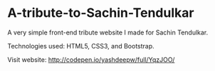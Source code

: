 # A-tribute-to-Sachin-Tendulkar
A very simple front-end tribute website I made for Sachin Tendulkar.

Technologies used: HTML5, CSS3, and Bootstrap.

Visit website: http://codepen.io/yashdeepw/full/YqzJOO/
